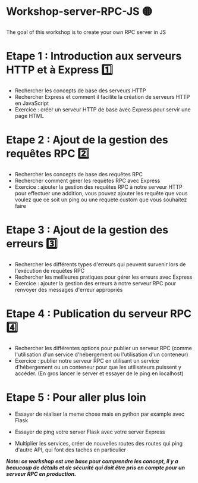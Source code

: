 # Workshop-server-RPC-JS 🟡
The goal of this workshop is to create your own RPC server in JS

# Etape 1 : Introduction aux serveurs HTTP et à Express 1️⃣

-   Rechercher les concepts de base des serveurs HTTP
-   Rechercher Express et comment il facilite la création de serveurs HTTP en JavaScript
-   Exercice : créer un serveur HTTP de base avec Express pour servir une page HTML

# Etape 2 : Ajout de la gestion des requêtes RPC 2️⃣

-   Rechercher les concepts de base des requêtes RPC
-   Rechercher comment gérer les requêtes RPC avec Express
-   Exercice : ajouter la gestion des requêtes RPC à notre serveur HTTP pour effectuer une addition, vous pouvez ajouter les requête que vous voulez que ce soit un ping ou une requete custom que vous souhaitez faire

# Etape 3 : Ajout de la gestion des erreurs 3️⃣

-   Rechercher les différents types d'erreurs qui peuvent survenir lors de l'exécution de requêtes RPC
-   Rechercher les meilleures pratiques pour gérer les erreurs avec Express
-   Exercice : ajouter la gestion des erreurs à notre serveur RPC pour renvoyer des messages d'erreur appropriés

# Etape 4 : Publication du serveur RPC 4️⃣

-   Rechercher les différentes options pour publier un serveur RPC (comme l'utilisation d'un service d'hébergement ou l'utilisation d'un conteneur)
-   Exercice : publier notre serveur RPC en utilisant un service d'hébergement ou un conteneur pour que les utilisateurs puissent y accéder. (En gros lancer le server et essayer de le ping en localhost)

# Etape 5 : Pour aller plus loin

-   Essayer de réaliser la meme chose mais en python par example avec Flask

-   Essayer de ping votre server Flask avec votre server Express

-   Multiplier les services, créer de nouvelles routes des routes qui ping d'autre API, qui font des taches en particulier


***Note: ce workshop est une base pour comprendre les concept, il y a beaucoup de détails et de sécurité qui doit être pris en compte pour un serveur RPC en production.***
